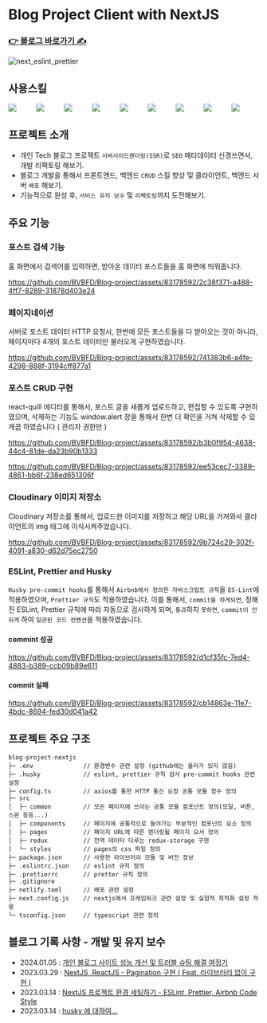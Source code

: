 # Blog Project Client with NextJS

### [ 👉 블로그 바로가기 ✍️ ](https://lsevina126.netlify.app)

![next_eslint_prettier](https://github.com/BVBFD/Blog-project/assets/83178592/1533b501-0375-4aef-a490-a0730aec1147)

## 사용스킬
<div style="display: flex; width: 100%;">
  <span style="flex: 1;" target="_blank">
    <img src="https://img.shields.io/badge/Next.js-000000?style=for-the-badge&logo=next.js&logoColor=fff" />
  </span>
  <span style="flex: 1;" target="_blank">
    <img src="https://img.shields.io/badge/Redux-764ABC?style=for-the-badge&logo=redux&logoColor=fff" />
  </span>
  <span style="flex: 1;" target="_blank">
    <img src="https://img.shields.io/badge/Sass-CC6699?style=for-the-badge&logo=sass&logoColor=fff" />
  </span>
  <span style="flex: 1;" target="_blank">
    <img src="https://img.shields.io/badge/TypeScript-3178C6?style=for-the-badge&logo=TypeScript&logoColor=fff" />
  </span>
  <span style="flex: 1;" target="_blank">
    <img src="https://img.shields.io/badge/Axios-5A29E4?style=for-the-badge&logo=Axios&logoColor=fff" />
  </span>
  <span style="flex: 1;" target="_blank">
    <img src="https://img.shields.io/badge/SWR-000000?style=for-the-badge&logo=SWR&logoColor=fff" />
  </span>
  <span style="flex: 1;" target="_blank">
    <img src="https://img.shields.io/badge/antdesign-0170FE?style=for-the-badge&logo=antdesign&logoColor=fff" />
  </span>
  <span style="flex: 1;" target="_blank">
    <img src="https://img.shields.io/badge/ESLint-4B32C3?style=for-the-badge&logo=ESLint&logoColor=fff" />
  </span>
  <span style="flex: 1;" target="_blank">
    <img src="https://img.shields.io/badge/Prettier-000000?style=for-the-badge&logo=prettier" />
  </span>
</div>


## 프로젝트 소개

- 개인 Tech 블로그 프로젝트 `서버사이드렌더링(SSR)`로 `SEO` 메타데이터 신경쓰면서, 개발 리팩토링 해보기.
- 블로그 개발을 통해서 프론트엔드, 백엔드 `CRUD` 스킬 향상 및 클라이언트, 백엔드 서버 `배포` 해보기.
- 기능적으로 완성 후, `서비스 유지 보수` 및 `리팩토링`까지 도전해보기.

## 주요 기능

### 포스트 검색 기능

홈 화면에서 검색어를 입력하면, 받아온 데이터 포스트들을 홈 화면에 띄워줍니다.

https://github.com/BVBFD/Blog-project/assets/83178592/2c38f371-a488-4ff7-8289-31878d403e24

### 페이지네이션

서버로 포스트 데이터 HTTP 요청시, 한번에 모든 포스트들을 다 받아오는 것이 아니라, 페이지마다 4개의 포스트 데이터만 불러오게 구현하였습니다.

https://github.com/BVBFD/Blog-project/assets/83178592/741383b6-a4fe-4298-888f-3194cff877a1

### 포스트 CRUD 구현

react-quill 에디터를 통해서, 포스트 글을 새롭게 업로드하고, 편집할 수 있도록 구현하였으며, 삭제하는 기능도 window.alert 창을 통해서 한번 더 확인을 거쳐 삭제할 수 있게끔 하였습니다 ( 관리자 권한만 )

https://github.com/BVBFD/Blog-project/assets/83178592/b3b0f954-4638-44c4-81de-da23b90b1333

https://github.com/BVBFD/Blog-project/assets/83178592/ee53cec7-3389-4861-bb6f-238ed651306f

### Cloudinary 이미지 저장소

Cloudinary 저장소를 통해서, 업로드한 이미지를 저장하고 해당 URL을 가져와서 클라이언트의 img 태그에 이식시켜주었습니다.

https://github.com/BVBFD/Blog-project/assets/83178592/9b724c29-302f-4091-a830-d62d75ec2750

### ESLint, Prettier and Husky

`Husky pre-commit hooks`를 통해서 `Airbnb에서 정의한 자바스크립트 규칙`을 `ES-Lint`에 적용하였으며, `Prettier 규칙`도 적용하였습니다. 이를 통해서, `commit을 하게되면`, 정해진 ESLint, Prettier 규칙에 따라 자동으로 검사하게 되며, `통과`하지 `못하면`, `commit이 안되게` 하여 `일관된 코드 컨벤션`을 적용하였습니다.

#### commint 성공

https://github.com/BVBFD/Blog-project/assets/83178592/d1cf35fc-7ed4-4883-b389-ccb09b89e611

#### commit 실패

https://github.com/BVBFD/Blog-project/assets/83178592/cb14863e-11e7-4bdc-8694-fed30d041a42

## 프로젝트 주요 구조

```
blog-project-nextjs
├─ .env              // 환경변수 관련 설정 (github에는 올라가 있지 않음)
├─ .husky            // eslint, prettier 규칙 검사 pre-commit hooks 관련 설정
├─ config.ts         // axios를 통한 HTTP 통신 요청 공통 모듈 함수 정의
├─ src
│  ├─ common         // 모든 페이지에 쓰이는 공통 모듈 컴포넌트 정의(모달, 버튼, 스핀 등등...)
│  ├─ components     // 페이지에 공통적으로 들어가는 부분적인 컴포넌트 요소 정의
│  ├─ pages          // 페이지 URL에 따른 렌더링될 페이지 요서 정의
│  ├─ redux          // 전역 데이터 다루는 redux-storage 구현
│  └─ styles         // pages의 css 파일 정의
├─ package.json      // 사용한 라이브러리 모듈 및 버전 정보
├─ .eslintrc.json    // eslint 규칙 정의
├─ .prettierrc       // pretter 규칙 정의
├─ .gitignore
├─ netlify.toml      // 배포 관련 설정
├─ next.config.js    // nextjs에서 프레임워크 관련 설정 및 실험적 최적화 설정 적용
└─ tsconfig.json     // typescript 관련 정의
```

## 블로그 기록 사항 - 개발 및 유지 보수

- 2024.01.05 : [ 개인 블로그 사이트 성능 개선 및 트러블 슈팅 해결 여정기 ](https://lsevina126.netlify.app/post/65979ed57a920683806df985)
- 2023.03.29 : [ NextJS, ReactJS - Pagination 구현 ( Feat. 라이브러리 없이 구현 ) ](https://lsevina126.netlify.app/post/642350ca059244411a587631)
- 2023.03.14 : [ NextJS 프로젝트 환경 세팅하기 - ESLint, Prettier, Airbnb Code Style ](https://lsevina126.netlify.app/post/640fcdaf059244411a581e19)
- 2023.03.14 : [ husky 에 대하여... ](https://lsevina126.netlify.app/post/640fbf8f059244411a581db4)
